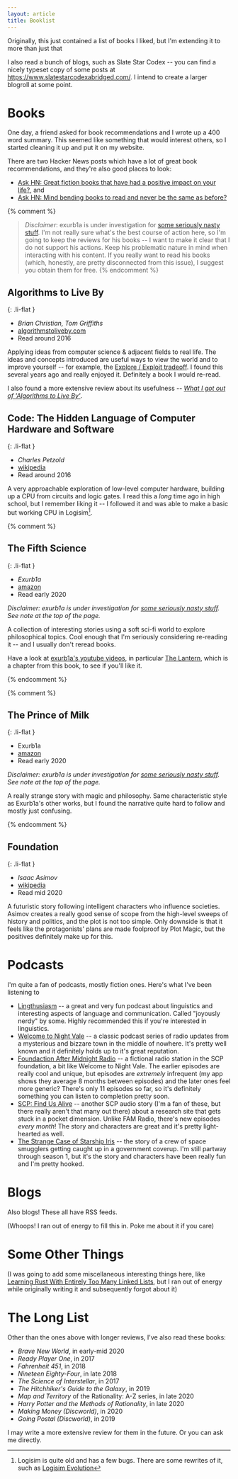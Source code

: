 ```yaml
---
layout: article
title: Booklist
---
```


Originally, this just contained a list of books I liked, but I'm extending it to more than just that

I also read a bunch of blogs, such as Slate Star Codex -- you can find a nicely typeset copy of some posts at <https://www.slatestarcodexabridged.com/>. I intend to create a larger blogroll at some point.

# Books

One day, a friend asked for book recommendations and I wrote up a 400 word summary. This seemed like something that would interest others, so I started cleaning it up and put it on my website.

There are two Hacker News posts which have a lot of great book recommendations, and they're also good places to look:

- [Ask HN: Great fiction books that have had a positive impact on your life?](https://news.ycombinator.com/item?id=22718592), and
- [Ask HN: Mind bending books to read and never be the same as before?](https://news.ycombinator.com/item?id=23151144)

{% comment %}
> *Disclaimer*: exurb1a is under investigation for [some seriously nasty stuff](https://www.photoandgrime.com/blog-1/2020/11/25/pieke-roelofs/youtuber-exurb1a-exposed-sickening-truth-about-an-abuser). I'm not really sure what's the best course of action here, so I'm going to keep the reviews for his books -- I want to make it clear that I do not support his actions. Keep his problematic nature in mind when interacting with his content. If you really want to read his books (which, honestly, are pretty disconnected from this issue), I suggest you obtain them for free.
{% endcomment %}

## Algorithms to Live By

{: .li-flat }
- *Brian Christian, Tom Griffiths*
- [algorithmstoliveby.com](https://algorithmstoliveby.com/)
- Read around 2016

Applying ideas from computer science & adjacent fields to real life. The ideas and concepts introduced are useful ways to view the world and to improve yourself -- for example, the [Explore / Exploit tradeoff](https://en.wikipedia.org/wiki/Multi-armed_bandit). I found this several years ago and really enjoyed it. Definitely a book I would re-read.

I also found a more extensive review about its usefulness -- [*What I got out of 'Algorithms to Live By'*](https://www.lesswrong.com/posts/62PRkMtu5jiBA9wLN/what-i-got-out-of-algorithms-to-live-by).

## Code: The Hidden Language of Computer Hardware and Software

{: .li-flat }
- *Charles Petzold*
- [wikipedia](https://en.wikipedia.org/wiki/Code:_The_Hidden_Language_of_Computer_Hardware_and_Software)
- Read around 2016

A very approachable exploration of low-level computer hardware, building up a CPU from circuits and logic gates. I read this a *long* time ago in high school, but I remember liking it -- I followed it and was able to make a basic but working CPU in Logisim[^1].

[^1]: Logisim is quite old and has a few bugs. There are some rewrites of it, such as [Logisim Evolution](https://github.com/reds-heig/logisim-evolution)

{% comment %}
## The Fifth Science

{: .li-flat }
- *Exurb1a*
- [amazon](https://www.amazon.com/gp/product/B07GTMYVZF)
- Read early 2020

*Disclaimer: exurb1a is under investigation for [some seriously nasty stuff](https://www.photoandgrime.com/blog-1/2020/11/25/pieke-roelofs/youtuber-exurb1a-exposed-sickening-truth-about-an-abuser). See note at the top of the page.*

A collection of interesting stories using a soft sci-fi world to explore philosophical topics. Cool enough that I'm seriously considering re-reading it -- and I usually don't reread books.

Have a look at [exurb1a's youtube videos](https://www.youtube.com/c/Exurb1a), in particular [The Lantern](https://www.youtube.com/watch?v=um6cGuJ4mNE), which is a chapter from this book, to see if you'll like it.

{% endcomment %}

{% comment %}
## The Prince of Milk

{: .li-flat }
- Exurb1a
- [amazon](https://www.amazon.com.au/Prince-Milk-Exurb1a/dp/1983699748)
- Read early 2020

*Disclaimer: exurb1a is under investigation for [some seriously nasty stuff](https://www.photoandgrime.com/blog-1/2020/11/25/pieke-roelofs/youtuber-exurb1a-exposed-sickening-truth-about-an-abuser). See note at the top of the page.*

A really strange story with magic and philosophy.
Same characteristic style as Exurb1a's other works, but I found the narrative quite hard to follow and mostly just confusing.

{% endcomment %}

## Foundation

{: .li-flat }
- *Isaac Asimov*
- [wikipedia](https://en.wikipedia.org/wiki/Foundation_(Asimov_novel))
- Read mid 2020

A futuristic story following intelligent characters who influence societies. Asimov creates a really good sense of scope from the high-level sweeps of history and politics, and the plot is not too simple. Only downside is that it feels like the protagonists' plans are made foolproof by Plot Magic, but the positives definitely make up for this.

# Podcasts

I'm quite a fan of podcasts, mostly fiction ones. Here's what I've been listening to

- [Lingthusiasm](https://lingthusiasm.com/about) -- a great and very fun podcast about linguistics and interesting aspects of language and communication. Called "joyously nerdy" by some. Highly recommended this if you're interested in linguistics.
- [Welcome to Night Vale](https://www.welcometonightvale.com/) -- a classic podcast series of radio updates from a mysterious and bizzare town in the middle of nowhere. It's pretty well known and it definitely holds up to it's great reputation.
- [Foundaction After Midnight Radio](https://scp-wiki.wikidot.com/fam-radio-hub) -- a fictional radio station in the SCP foundation, a bit like Welcome to Night Vale. The earlier episodes are really cool and unique, but episodes are *extremely* infrequent (my app shows they average 8 months between episodes) and the later ones feel more generic? There's only 11 episodes so far, so it's definitely something you can listen to completion pretty soon.
- [SCP: Find Us Alive](https://www.findusalivepodcast.com/) -- another SCP audio story (I'm a fan of these, but there really aren't that many out there) about a research site that gets stuck in a pocket dimension. Unlike FAM Radio, there's new episodes *every month*! The story and characters are great and it's pretty light-hearted as well.
- [The Strange Case of Starship Iris](https://www.procyonpodcastnetwork.com/starship-iris) -- the story of a crew of space smugglers getting caught up in a government coverup. I'm still partway through season 1, but it's the story and characters have been really fun and I'm pretty hooked.

# Blogs

Also blogs! These all have RSS feeds.

(Whoops! I ran out of energy to fill this in. Poke me about it if you care)

# Some Other Things

(I was going to add some miscellaneous interesting things here, like [Learning Rust With Entirely Too Many Linked Lists](https://rust-unofficial.github.io/too-many-lists/), but I ran out of energy while originally writing it and subsequently forgot about it)

# The Long List

Other than the ones above with longer reviews, I've also read these books:

- *Brave New World*, in early-mid 2020
- *Ready Player One*, in 2017
- *Fahrenheit 451*, in 2018
- *Nineteen Eighty-Four*, in late 2018
- *The Science of Interstellar*, in 2017
- *The Hitchhiker's Guide to the Galaxy*, in 2019
- *Map and Territory* of the Rationality: A-Z series, in late 2020
- *Harry Potter and the Methods of Rationality*, in late 2020
- *Making Money (Discworld)*, in 2020
- *Going Postal (Discworld)*, in 2019

I may write a more extensive review for them in the future. Or you can ask me directly.
